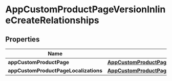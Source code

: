 

# AppCustomProductPageVersionInlineCreateRelationships


## Properties

| Name | Type | Description | Notes |
|------------ | ------------- | ------------- | -------------|
|**appCustomProductPage** | [**AppCustomProductPageVersionInlineCreateRelationshipsAppCustomProductPage**](AppCustomProductPageVersionInlineCreateRelationshipsAppCustomProductPage.md) |  |  [optional] |
|**appCustomProductPageLocalizations** | [**AppCustomProductPageVersionInlineCreateRelationshipsAppCustomProductPageLocalizations**](AppCustomProductPageVersionInlineCreateRelationshipsAppCustomProductPageLocalizations.md) |  |  [optional] |



